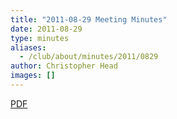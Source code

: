 ```yaml
---
title: "2011-08-29 Meeting Minutes"
date: 2011-08-29
type: minutes
aliases:
  - /club/about/minutes/2011/0829
author: Christopher Head
images: []
---
```


[PDF](/files/minutes-2011-08-29.pdf)
